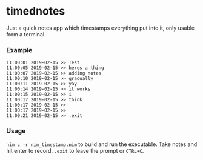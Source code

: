 # timednotes
Just a quick notes app which timestamps everything put into it, only usable from a terminal

### Example
```
11:00:01 2019-02-15 >> Test
11:00:05 2019-02-15 >> heres a thing
11:00:07 2019-02-15 >> adding notes
11:00:10 2019-02-15 >> gradually
11:00:11 2019-02-15 >> yay
11:00:14 2019-02-15 >> it works 
11:00:15 2019-02-15 >> i
11:00:17 2019-02-15 >> think
11:00:17 2019-02-15 >> 
11:00:17 2019-02-15 >> 
11:00:21 2019-02-15 >> .exit
```

### Usage
`nim c -r nim_timestamp.nim` to build and run the executable.  Take notes and hit enter to record.  `.exit` to leave the prompt or `CTRL+C`.
